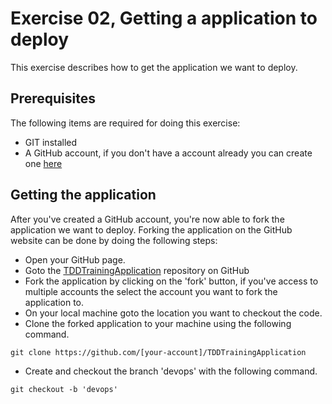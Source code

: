 # Exercise 02, Getting a application to deploy

This exercise describes how to get the application we want to deploy.

## Prerequisites

The following items are required for doing this exercise:

- GIT installed
- A GitHub account, if you don't have a account already you can create one [here](https://github.com)

## Getting the application

After you've created a GitHub account, you're now able to fork the application we want to deploy. Forking the application on the GitHub website can be done by doing the following steps:

- Open your GitHub page.
- Goto the [TDDTrainingApplication](https://github.com/co:decentric/TDDTrainingApplication) repository on GitHub
- Fork the application by clicking on the 'fork' button, if you've access to multiple accounts the select the account you want to fork the application to.
- On your local machine goto the location you want to checkout the code.
- Clone the forked application to your machine using the following command.
```
git clone https://github.com/[your-account]/TDDTrainingApplication
```
- Create and checkout the branch 'devops' with the following command.
```
git checkout -b 'devops'
```

